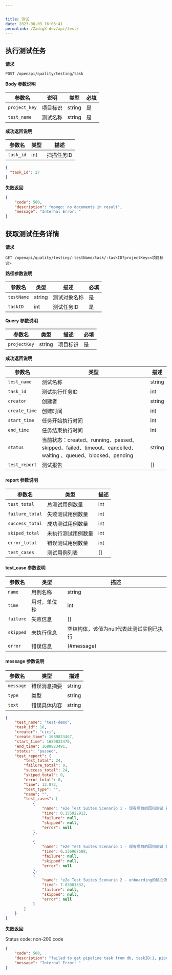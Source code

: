 ```yaml
---


title: 测试
date: 2023-08-03 16:03:41
permalink: /ZadigX dev/api/test/
---
```


## 执行测试任务

**请求**

```
POST /openapi/quality/testing/task
```

**Body 参数说明**

| 参数名        | 说明     | 类型   | 必填 |
| ------------- | -------- | ------ | ---- |
| `project_key` | 项目标识 | string | 是   |
| `test_name`   | 测试名称 | string | 是   |

**成功返回说明**

| 参数名    | 类型 | 描述       |
| --------- | ---- | ---------- |
| `task_id` | int  | 扫描任务ID |

```json
{
  "task_id": 27
}
```

**失败返回**

```json
{
    "code": 500,
    "description": "mongo: no documents in result",
    "message": "Internal Error: "
}
```



## 获取测试任务详情

**请求**

```
GET /openapi/quality/testing/:testName/task/:taskID?projectKey=<项目标识>
```

**路径参数说明**

| 参数名     | 类型   | 描述         | 必填 |
| ---------- | ------ | ------------ | ---- |
| `testName` | string | 测试对象名称 | 是   |
| `taskID`   | int    | 测试任务ID   | 是   |

**Query 参数说明**

| 参数名       | 类型   | 描述     | 必填 |
| ------------ | ------ | -------- | ---- |
| `projectKey` | string | 项目标识 | 是   |

**成功返回说明**

| 参数名        | 类型                                                         | 描述          |
| ------------- | ------------------------------------------------------------ | ------------- |
| `test_name`   | 测试名称                                                     | string        |
| `task_id`     | 测试执行任务ID                                               | int           |
| `creator`     | 创建者                                                       | string        |
| `create_time` | 创建时间                                                     | int           |
| `start_time`  | 任务开始执行时间                                             | int           |
| `end_time`    | 任务结束执行时间                                             | int           |
| `status `     | 当前状态：created、running、passed、skipped、failed、timeout、cancelled、waiting 、queued、blocked、pending | string        |
| `test_report` | 测试报告                                                     | [][](#report) |

<h4 id="report">report 参数说明</h4>

| 参数名          | 类型               | 描述             |
| --------------- | ------------------ | ---------------- |
| `test_total`    | 总测试用例数量     | int              |
| `failure_total` | 失败测试用例数量   | int              |
| `success_total` | 成功测试用例数量   | int              |
| `skiped_total`  | 未执行测试用例数量 | int              |
| `error_total`   | 错误测试用例数量   | int              |
| `test_cases`    | 测试用例列表       | [][](#test_case) |

<h4 id="test_case">test_case 参数说明</h4>

| 参数名    | 类型          | 描述                                     |
| --------- | ------------- | ---------------------------------------- |
| `name`    | 用例名称      | string                                   |
| `time`    | 用时，单位 秒 | int                                      |
| `failure` | 失败信息      | [][](#message)                           |
| `skipped` | 未执行信息    | 空结构体，该值为null代表此测试实例已执行 |
| `error`   | 错误信息      | (#message)                               |

<h4 id="message">message 参数说明</h4>

| 参数名    | 类型         | 描述   |
| --------- | ------------ | ------ |
| `message` | 错误消息摘要 | string |
| `type`    | 类型         | string |
| `text`    | 错误具体内容 | string |

```json
{
    "test_name": "test-demo",
    "task_id": 16,
    "creator": "cici",
    "create_time": 1689823467,
    "start_time": 1689823470,
    "end_time": 1689823491,
    "status": "passed",
    "test_report": {
        "test_total": 24,
        "failure_total": 0,
        "success_total": 24,
        "skiped_total": 0,
        "error_total": 0,
        "time": 13.872,
        "test_type": "",
        "name": "",
        "test_cases": [
            {
                "name": "e2e Test Suites Scenario 1 - 现有项目的回归测试 被测试环境中存在一个叫做voting的项目 可以查看环境",
                "time": 0.155922912,
                "failure": null,
                "skipped": null,
                "error": null
            },
            
            {
                "name": "e2e Test Suites Scenario 1 - 现有项目的回归测试 被测试环境中存在一个叫做voting的项目 可以查看Voting项目信息",
                "time": 0.136967508,
                "failure": null,
                "skipped": null,
                "error": null
            },
            {
                "name": "e2e Test Suites Scenario 2 - onboarding的核心流程 经过系统的onboarding流程，自动生成了环境和一些工作流 成功的自动创建了环境和工作流，工作流可以被触发",
                "time": 7.83081332,
                "failure": null,
                "skipped": null,
                "error": null
            }
        ]
    }
}
```

**失败返回**

Status code: non-200 code

```json
{
    "code": 500,
    "description": "failed to get pipeline task from db, taskID:1, pipelineName:tt-job, err: mongo: no documents in result",
    "message": "Internal Error: "
}
```

